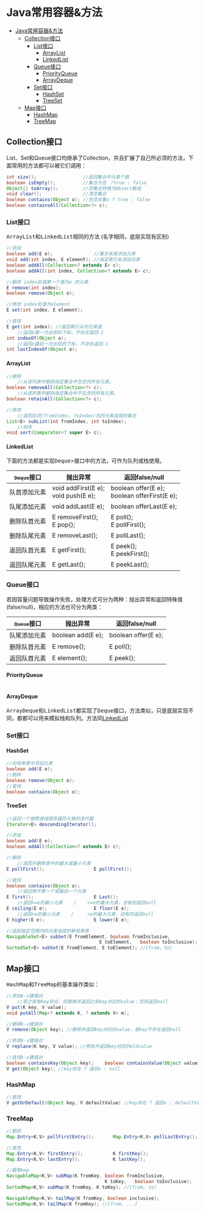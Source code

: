 # Java常用容器&方法

- [Java常用容器&方法](#java常用容器&方法)
  * [Collection接口](#collection接口)
    + [List接口](#list接口)
      - [ArrayList](#arraylist)
      - [LinkedList](#linkedlist)
    + [Queue接口](#queue接口)
      - [PriorityQueue](#priorityqueue)
      - [ArrayDeque](#arraydeque)
    + [Set接口](#set接口)
      - [HashSet](#hashset)
      - [TreeSet](#treeset)
  * [Map接口](#map接口)
    + [HashMap](#hashmap)
    + [TreeMap](#treemap)

## Collection接口

List、Set和Queue接口均继承了Collection，并且扩展了自己所必须的方法，下面常用的方法都可以被它们调用：

```java
int size();                 //返回集合中元素个数
boolean isEmpty();          //集合为空 ？true : false
Object[] toArray();         //将集合转换为Object数组
void clear();               //清空集合
boolean contains(Object o); //包含对象o ? true : false
boolean containsAll(Collection<?> c);
```

### List接口

<tt>ArrayList</tt>和<tt>LinkedList</tt>相同的方法 (名字相同，底层实现有区别)

```java
//添加
boolean add(E e);               //集合末尾添加元素
void add(int index, E element); //指定索引处添加元素
boolean addAll(Collection<? extends E> c);
boolean addAll(int index, Collection<? extends E> c);

//删除 index处或第一个值为o 的元素
E remove(int index);
boolean remove(Object o);

//修改 index处值为element
E set(int index, E element);

//查找
E get(int index); //返回索引从的元素值
	//返回o第一次出现的下标，不存在返回-1
int indexOf(Object o);
	//返回o最后一次出现的下标，不存在返回-1
int lastIndexOf(Object o);
```

#### ArrayList

```java
//删除 
	//从该列表中删除指定集合中包含的所有元素。
boolean removeAll(Collection<?> c);
	//从该列表中删除指定集合中不包含的所有元素。
boolean retainAll(Collection<?> c);

//修改
	//返回区间[fromIndex, toIndex)内的元素组成的集合
List<E> subList(int fromIndex, int toIndex);
	//排序
void sort(Comparator<? super E> c);
```

#### LinkedList

下面的方法都是实现<tt>Deque</tt>>接口中的方法，可作为队列或栈使用。

| <tt>Deque</tt>接口 | 抛出异常                                 | 返回false/null                                    |
| ------------------ | ---------------------------------------- | ------------------------------------------------- |
| 队首添加元素       | void addFirst(E e);<br />void push(E e); | boolean offer(E e);<br />boolean offerFirst(E e); |
| 队尾添加元素       | void addLast(E e);                       | boolean offerLast(E e);                           |
| 删除队首元素       | E removeFirst();<br />E pop();           | E poll();<br />E pollFirst();                     |
| 删除队尾元素       | E removeLast();                          | E pollLast();                                     |
| 返回队首元素       | E getFirst();                            | E peek();<br />E peekFirst();                     |
| 返回队尾元素       | E getLast();                             | E peekLast();                                     |

### Queue接口

若因容量问题导致操作失败，处理方式可分为两种：抛出异常和返回特殊值(false/null)，相应的方法也可分为两类：

| <tt>Queue</tt>接口 | 抛出异常          | 返回false/null      |
| ------------------ | ----------------- | ------------------- |
| 队尾添加元素       | boolean add(E e); | boolean offer(E e); |
| 删除队首元素       | E remove();       | E poll();           |
| 返回队首元素       | E element();      | E peek();           |

#### PriorityQueue

```java

```

#### ArrayDeque

<tt>ArrayDeque</tt>和<tt>LinkedList</tt>都实现了<tt>Deque</tt>接口，方法类似，只是底层实现不同，都都可以用来模拟栈和队列。方法同[LinkedList](#LinkedList)

### Set接口

#### HashSet

```java
//向哈希表中添加元素
boolean add(E e);  
//删除
boolean remove(Object o);
//查找
boolean contains(Object o);
```

#### TreeSet

```java
//返回一个按照递减顺序遍历元素的迭代器
Iterator<E> descendingIterator();

//添加
boolean add(E e);
boolean addAll(Collection<? extends E> c);

//删除
	//返回并删除表中的最大或最小元素
E pollFirst();                  E pollFirst();

//查找
boolean contains(Object o);
	//返回表中第一个或最后一个元素
E first();                      E Last();
	//返回>=e的最小元素    /    <=e的最大元素，没有则返回null
E ceiling(E e);                 E floor(E e);
	//返回>e的最小元素    /     <e的最大元素，没有则返回null
E higher(E e);                  E lower(E e);

//返回指定范围内的元素组成的新哈希表
NavigableSet<E> subSet(E fromElement, boolean fromInclusive,
                                  E toElement,   boolean toInclusive);
SortedSet<E> subSet(E fromElement, E toElement); //[from，to)
```

## Map接口

<tt>HashMap</tt>和<tt>TreeMap</tt>的基本操作类似：

```java
//添加k-v键值对
	//若之前有key存在，则替换并返回之前key对应的value；否则返回null
V put(K key, V value);
void putAll(Map<? extends K, ? extends V> m);

//删除k-v键值对
V remove(Object key); //删除并返回key对应的value，若key不存在返回null

//修改k-v键值对
V replace(K key, V value); //修改并返回key对应的oldvalue

//查找k-v键值对
boolean containsKey(Object key);    boolean containsValue(Object value);
V get(Object key); //key存在 ? 返回v : null           
```

### HashMap

```java
//查找
V getOrDefault(Object key, V defaultValue) //key存在 ? 返回v : defaultValue 
```

### TreeMap

```java
//删除
Map.Entry<K,V> pollFirstEntry();       Map.Entry<K,V> pollLastEntry();

//查找
Map.Entry<K,V> firstEntry();           K firstKey();
Map.Entry<K,V> lastEntry();            K lastKey();

//截取map
NavigableMap<K,V> subMap(K fromKey, boolean fromInclusive,
                                    K toKey,   boolean toInclusive);
SortedMap<K,V> subMap(K fromKey, K toKey); //[from, to)

NavigableMap<K,V> tailMap(K fromKey, boolean inclusive);
SortedMap<K,V> tailMap(K fromKey); //[from, ...]
```

